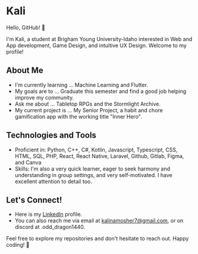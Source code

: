 # Kali

Hello, GitHub! 👋

I'm Kali, a student at Brigham Young University-Idaho interested in Web and App development, Game Design, and intuitive UX Design. Welcome to my profile!

## About Me

- I'm currently learning ... Machine Learning and Flutter.
- My goals are to ... Graduate this semester and find a good job helping improve my community.
- Ask me about ... Tabletop RPGs and the Stormlight Archive.
- My current project is ...  My Senior Project, a habit and chore gamification app with the working title "Inner Hero".

## Technologies and Tools

- Proficient in: Python, C++, C#, Kotlin, Javascript, Typescript, CSS, HTML, SQL, PHP, React, React Native, Laravel, Github, Gitlab, Figma, and Canva
- Skills: I'm also a very quick learner, eager to seek harmony and understanding in group settings, and very self-motivated. I have excellent attention to detail too.

## Let's Connect!

- Here is my <a href= https://www.linkedin.com/in/kgwarner/>LinkedIn<a/> profile.
- You can also reach me via email at kalinamosher7@gmail.com, or on discord at .odd_dragon1440.

Feel free to explore my repositories and don't hesitate to reach out. Happy coding! 🚀
